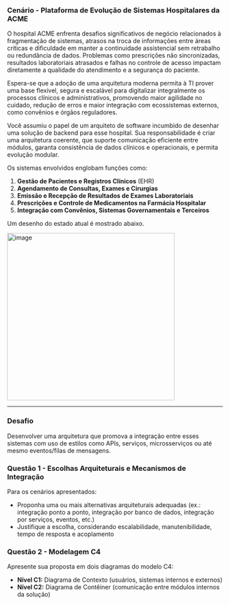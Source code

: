 ### **Cenário - Plataforma de Evolução de Sistemas Hospitalares da ACME**

O hospital ACME enfrenta desafios significativos de negócio relacionados à fragmentação de sistemas, atrasos na troca de informações entre áreas críticas e dificuldade em manter a continuidade assistencial sem retrabalho ou redundância de dados. Problemas como prescrições não sincronizadas, resultados laboratoriais atrasados e falhas no controle de acesso impactam diretamente a qualidade do atendimento e a segurança do paciente. 

Espera-se que a adoção de uma arquitetura moderna permita à TI prover uma base flexível, segura e escalável para digitalizar integralmente os processos clínicos e administrativos, promovendo maior agilidade no cuidado, redução de erros e maior integração com ecossistemas externos, como convênios e órgãos reguladores.

Você assumiu o papel de um arquiteto de software incumbido de desenhar uma solução de backend para esse hospital. Sua responsabilidade é criar uma arquitetura coerente, que suporte comunicação eficiente entre módulos, garanta consistência de dados clínicos e operacionais, e permita evolução modular.

Os sistemas envolvidos englobam funções como:

1. **Gestão de Pacientes e Registros Clínicos** (EHR)
2. **Agendamento de Consultas, Exames e Cirurgias**
3. **Emissão e Recepção de Resultados de Exames Laboratoriais**
4. **Prescrições e Controle de Medicamentos na Farmácia Hospitalar**
5. **Integração com Convênios, Sistemas Governamentais e Terceiros**

Um desenho do estado atual é mostrado abaixo.

<img width="391" alt="image" src="https://github.com/user-attachments/assets/19c6e22c-ddfe-4de2-a89f-8113c7bfe1a1" />


---

### **Desafio**

Desenvolver uma arquitetura que promova a integração entre esses sistemas com uso de estilos como APIs, serviços, microsserviços ou até mesmo eventos/filas de mensagens.

### **Questão 1 - Escolhas Arquiteturais e Mecanismos de Integração**

Para os cenários apresentados:

* Proponha uma ou mais alternativas arquiteturais adequadas (ex.: integração ponto a ponto, integração por banco de dados, integração por serviços, eventos, etc.)
* Justifique a escolha, considerando escalabilidade, manutenibilidade, tempo de resposta e acoplamento


### **Questão 2 - Modelagem C4**

Apresente sua proposta em dois diagramas do modelo C4:

* **Nível C1:** Diagrama de Contexto (usuários, sistemas internos e externos)
* **Nível C2:** Diagrama de Contêiner (comunicação entre módulos internos da solução)



